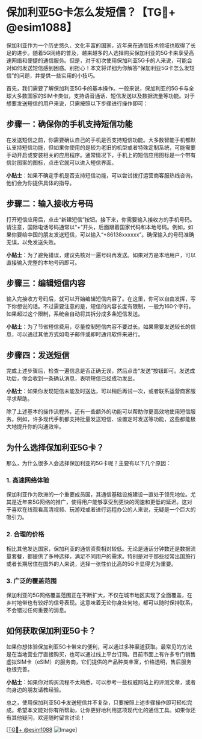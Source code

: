 # 保加利亚5G卡怎么发短信？【TG💪+ @esim1088】

保加利亚作为一个历史悠久、文化丰富的国家，近年来在通信技术领域也取得了长足的进步。随着5G网络的普及，越来越多的人选择购买保加利亚的5G卡来享受高速网络和便捷的通信服务。但是，对于初次使用保加利亚5G卡的人来说，可能会对如何发送短信感到困惑。别担心！本文将详细为你解答“保加利亚5G卡怎么发短信”的问题，并提供一些实用的小技巧。

首先，我们需要了解保加利亚5G卡的基本操作。一般来说，保加利亚的5G卡与全球大多数国家的SIM卡类似，支持语音通话、短信发送以及数据流量等功能。对于想要发送短信的用户来说，只需按照以下步骤进行操作即可：

## 步骤一：确保你的手机支持短信功能

在发送短信之前，你需要确认自己的手机是否支持短信功能。大多数智能手机都默认支持短信功能，但如果你使用的是较为老旧的机型或者特殊定制系统，可能需要手动开启或安装相关的应用程序。通常情况下，手机上的短信应用图标是一个带有信封图案的图标，点击它就可以进入短信界面。

**小贴士**：如果不确定手机是否支持短信功能，可以尝试拨打运营商客服热线咨询，他们会为你提供具体的指导。

## 步骤二：输入接收方号码

打开短信应用后，点击“新建短信”按钮。接下来，你需要输入接收方的手机号码。请注意，国际电话号码通常以“+”开头，后面跟着国家代码和本地号码。例如，如果你要给中国的朋友发送短信，可以输入“+86138xxxxxx”。确保输入的号码准确无误，以免发送失败。

**小贴士**：为了避免错误，建议先核对一遍号码再发送。如果对方是本地用户，可以直接输入完整的本地号码即可。

## 步骤三：编辑短信内容

输入完接收方号码后，就可以开始编辑短信内容了。在这里，你可以自由发挥，写下你想说的话。不过需要注意的是，短信的内容长度有限制，一般为160个字符。如果超过这个限制，系统会自动将其拆分成多条短信发送。

**小贴士**：为了节省短信费用，尽量控制短信内容不要过长。如果需要发送较长的信息，可以通过其他方式如电子邮件或即时通讯软件来进行。

## 步骤四：发送短信

完成上述步骤后，检查一遍信息是否正确无误，然后点击“发送”按钮即可。发送成功后，你会收到一条确认消息，表明短信已经成功发出。

**小贴士**：如果你发现短信未能及时送达，可以稍后再试一次，或者联系运营商客服寻求帮助。

除了上述基本的操作流程外，还有一些额外的功能可以帮助你更高效地使用短信服务。例如，许多现代手机都支持批量发送短信、设置定时发送等功能，这些都能极大地提升你的沟通效率。

## 为什么选择保加利亚5G卡？

那么，为什么很多人会选择保加利亚的5G卡呢？主要有以下几个原因：

### 1. 高速网络体验

保加利亚作为欧洲的一个重要成员国，其通信基础设施建设一直处于领先地位。尤其是近年来5G网络的推广，使得用户能够享受到更快的网速和更低的延迟。这对于喜欢在线观看高清视频、玩游戏或者进行远程办公的人来说，无疑是一个巨大的吸引力。

### 2. 合理的价格

相比其他发达国家，保加利亚的通信资费相对较低。无论是通话分钟数还是数据流量套餐，都提供了多种选择，满足不同用户的需求。特别是对于那些经常出国旅行或者长期居住在国外的人来说，选择一张性价比高的5G卡显得尤为重要。

### 3. 广泛的覆盖范围

保加利亚的5G网络覆盖范围正在不断扩大，不仅在城市地区实现了全面覆盖，在乡村地带也有较好的信号表现。这意味着无论你身处何地，都可以随时保持联系，不会错过任何重要的消息。

## 如何获取保加利亚5G卡？

如果你想体验保加利亚5G卡带来的便利，可以通过多种渠道获取。最常见的方法是在当地营业厅直接购买，也可以通过线上平台订购。目前市面上有许多专门销售虚拟SIM卡（eSIM）的服务商，它们提供的产品种类丰富，价格透明，售后服务也很完善。

**小贴士**：如果你对购买流程不太熟悉，可以参考一些权威网站上的评测文章，或者向身边的朋友请教经验。

总之，使用保加利亚5G卡发送短信并不复杂，只要按照上述步骤操作即可轻松完成。希望本文能对你有所帮助，让你更好地利用这项现代化的通信工具。如果你还有其他疑问，欢迎随时留言讨论！

[[TG💪+ @esim1088](https://t.me/s/esim1088) ![Image](https://i.postimg.cc/4NQfJmqS/Snipaste-2025-05-13-00-14-12.png)]